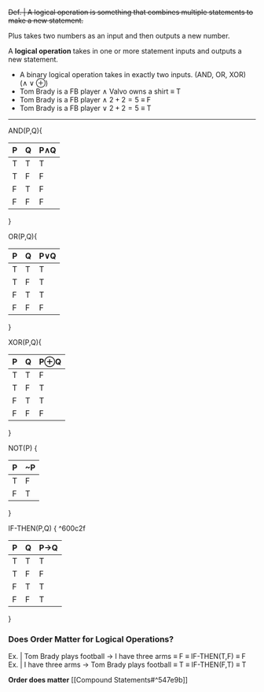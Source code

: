 ~~Def. | A logical operation is something that combines multiple statements to make a new statement.~~

Plus takes two numbers as an input and then outputs a new number.

A <b>logical operation</b> takes in one or more statement inputs and outputs a new statement.
- A binary logical operation takes in exactly two inputs. (AND, OR, XOR) ($\land \lor \oplus$)
- Tom Brady is a FB player $\land$ Valvo owns a shirt $\equiv$ T
- Tom Brady is a FB player $\land$ $2 + 2 = 5$  $\equiv$ F
- Tom Brady is a FB player $\lor$ $2 + 2 = 5$  $\equiv$ T

---

AND(P,Q){

 |P|Q|P$\land$Q|
 |---|---|---|
 |T|T|T|
 |T|F|F|
 |F|T|F|
 |F|F|F|

}

OR(P,Q){

 |P|Q|P$\lor$Q|
 |---|---|---|
 |T|T|T|
 |T|F|T|
 |F|T|T|
 |F|F|F|

}

XOR(P,Q){

 |P|Q|P$\oplus$Q|
 |---|---|---|
 |T|T|F|
 |T|F|T|
 |F|T|T|
 |F|F|F|

}

NOT(P) {

|P|~P|
|---|---|
|T|F|
|F|T|

}

IF-THEN(P,Q) { ^600c2f

|P|Q|P->Q|
|---|---|---|
|T|T|T|
|T|F|F|
|F|T|T|
|F|F|T|

}

### Does Order Matter for Logical Operations?
Ex. | Tom Brady plays football -> I have three arms $\equiv$ F $\equiv$ IF-THEN(T,F) $\equiv$ F
Ex. | I have three arms -> Tom Brady plays football $\equiv$ T $\equiv$ IF-THEN(F,T) $\equiv$ T

<b>Order does matter</b> [[Compound Statements#^547e9b]]

